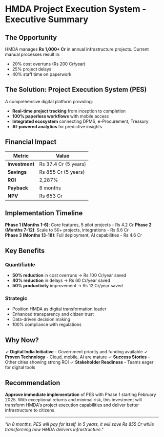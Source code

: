 # HMDA Project Execution System - Executive Summary

## The Opportunity

HMDA manages **Rs 1,000+ Cr** in annual infrastructure projects. Current manual processes result in:
- 20% cost overruns (Rs 200 Cr/year)
- 25% project delays
- 40% staff time on paperwork

## The Solution: Project Execution System (PES)

A comprehensive digital platform providing:
- **Real-time project tracking** from inception to completion
- **100% paperless workflows** with mobile access
- **Integrated ecosystem** connecting DPMS, e-Procurement, Treasury
- **AI-powered analytics** for predictive insights

## Financial Impact

| Metric | Value |
|--------|-------|
| **Investment** | Rs 37.4 Cr (5 years) |
| **Savings** | Rs 855 Cr (5 years) |
| **ROI** | 2,287% |
| **Payback** | 8 months |
| **NPV** | Rs 653 Cr |

## Implementation Timeline

**Phase 1 (Months 1-6)**: Core features, 5 pilot projects - Rs 4.2 Cr
**Phase 2 (Months 7-12)**: Scale to 50+ projects, integrations - Rs 6.6 Cr  
**Phase 3 (Months 13-18)**: Full deployment, AI capabilities - Rs 4.6 Cr

## Key Benefits

### Quantifiable
- **50% reduction** in cost overruns → Rs 100 Cr/year saved
- **40% reduction** in delays → Rs 60 Cr/year saved
- **50% productivity** improvement → Rs 12 Cr/year saved

### Strategic
- Position HMDA as digital transformation leader
- Enhanced transparency and citizen trust
- Data-driven decision making
- 100% compliance with regulations

## Why Now?

✓ **Digital India Initiative** - Government priority and funding available
✓ **Proven Technology** - Cloud, mobile, AI are mature
✓ **Success Stories** - Other cities showing strong ROI
✓ **Stakeholder Readiness** - Teams eager for digital tools

## Recommendation

**Approve immediate implementation** of PES with Phase 1 starting February 2025. With exceptional returns and minimal risk, this investment will transform HMDA's project execution capabilities and deliver better infrastructure to citizens.

---

*"In 8 months, PES will pay for itself. In 5 years, it will save Rs 855 Cr while transforming how HMDA delivers infrastructure."*